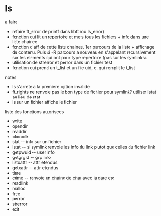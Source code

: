 # ls

a faire
- refaire ft_error de printf dans libft (ou ls_error)
- fonction qui lit un repertoire et mets tous les fichiers + info dans
	une liste chainee
- fonction d'aff de cette liste chainee. 1er parcours de la liste + affichage du
	contenu. Puis si -R parcours a nouveau en s'appelant recursivement sur les
	elements qui ont pour type repertoire (pas sur les symlinks).
- utilisation de strerror et perror dans un fichier test
- fonction qui prend un t_list et un file uid, et qui remplit le t_list

notes
- ls s'arrete a la premiere option invalide
- ft_rights ne renvoie pas le bon type de fichier pour symlink? utiliser lstat au lieu de stat
- ls sur un fichier affiche le fichier

liste des fonctions autorisees
- write
- opendir
- readdir
- closedir
- stat -- info sur un fichier
- lstat -- si symlink renvoie les info du link plutot que celles du fichier link
- getpwuid -- user info
- getgrgid  -- grp info
- listxattr -- attr etendus
- getxattr -- attr etendus
- time
- ctime -- renvoie un chaine de char avec la date etc
- readlink
- malloc
- free
- perror
- strerror
- exit
